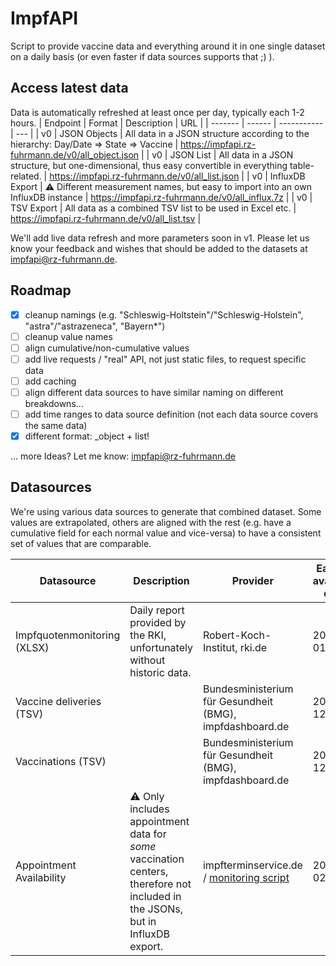 # ImpfAPI
Script to provide vaccine data and everything around it in one single dataset on a daily basis (or even faster if data sources supports that ;) ). 

## Access latest data

Data is automatically refreshed at least once per day, typically each 1-2 hours. 
| Endpoint | Format | Description | URL |
| ------- | ------ | ----------- | --- |
| v0      | JSON Objects | All data in a JSON structure according to the hierarchy: Day/Date => State => Vaccine  | https://impfapi.rz-fuhrmann.de/v0/all_object.json |
| v0      | JSON List | All data in a JSON structure, but one-dimensional, thus easy convertible in everything table-related. | https://impfapi.rz-fuhrmann.de/v0/all_list.json |
| v0      | InfluxDB Export | :warning: Different measurement names, but easy to import into an own InfluxDB instance | https://impfapi.rz-fuhrmann.de/v0/all_influx.7z |
| v0      | TSV Export | All data as a combined TSV list to be used in Excel etc. | https://impfapi.rz-fuhrmann.de/v0/all_list.tsv |

We'll add live data refresh and more parameters soon in v1. Please let us know your feedback and wishes that should be added to the datasets at [impfapi@rz-fuhrmann.de](mailto:impfapi@rz-fuhrmann.de).

## Roadmap
* [x] cleanup namings (e.g. "Schleswig-Holtstein"/"Schleswig-Holstein", "astra"/"astrazeneca", "Bayern*")
* [ ] cleanup value names
* [ ] align cumulative/non-cumulative values
* [ ] add live requests / "real" API, not just static files, to request specific data
* [ ] add caching
* [ ] align different data sources to have similar naming on different breakdowns...
* [ ] add time ranges to data source definition (not each data source covers the same data)
* [X] different format: _object + list!

... more Ideas? Let me know: [impfapi@rz-fuhrmann.de](mailto:impfapi@rz-fuhrmann.de)

## Datasources
We're using various data sources to generate that combined dataset. Some values are extrapolated, others are aligned with the rest (e.g. have a cumulative field for each normal value and vice-versa) to have a consistent set of values that are comparable. 

| Datasource | Description | Provider | Earliest available data | URL |
| --- | --- | --- | --- | --- |
| Impfquotenmonitoring (XLSX) | Daily report provided by the RKI, unfortunately without historic data. | Robert-Koch-Institut, rki.de | 2020-01-23 | https://www.rki.de/DE/Content/InfAZ/N/Neuartiges_Coronavirus/Daten/Impfquotenmonitoring.xlsx |
| Vaccine deliveries (TSV) | | Bundesministerium für Gesundheit (BMG), impfdashboard.de | 2020-12-27 | https://impfdashboard.de/static/data/germany_deliveries_timeseries_v2.tsv |
| Vaccinations (TSV) | | Bundesministerium für Gesundheit (BMG), impfdashboard.de | 2020-12-27 | https://impfdashboard.de/static/data/germany_vaccinations_timeseries_v2.tsv |
| Appointment Availability | :warning: Only includes appointment data for _some_ vaccination centers, therefore not included in the JSONs, but in InfluxDB export. | impfterminservice.de / [monitoring script](https://github.com/rzfuhrmann/PHPImpftermine) | 2020-02-01 | https://github.com/rzfuhrmann/PHPImpftermine |